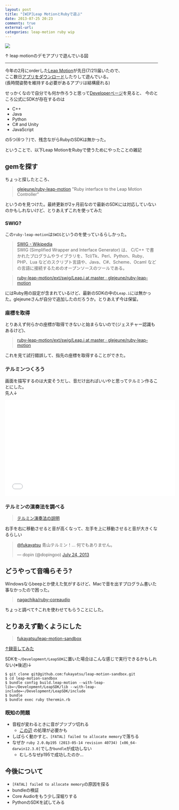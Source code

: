 ```yaml
---
layout: post
title: "[WIP]Leap MotionとRubyで遊ぶ"
date: 2013-07-25 20:23
comments: true
external-url:
categories: leap-motion ruby wip
---
```


![](https://lh6.googleusercontent.com/-r7Cit35PdGs/Ue1PUJS9T3I/AAAAAAAAOrU/15GcUYE-Gc4/w739-h555-no/IMG_20130723_001953-MOTION.gif)

↑ leap motionのデモアプリで遊んでいる図

---

今年の2月にorderした[Leap Motion](https://www.leapmotion.com/)が先日(7/21)届いたので、  
ここ数日[アプリをダウンロード](https://airspace.leapmotion.com/)したりして遊んでいる。  
(長時間姿勢を維持する必要があるアプリは結構疲れる)


せっかくなので自分でも何か作ろうと思って[Developerページ](https://developer.leapmotion.com/docs)を見ると、
今のところ公式にSDKが存在するのは

- C++
- Java
- Python
- C# and Unity
- JavaScript

の5つ(6つ？)で、残念ながらRubyのSDKは無かった。

ということで、以下Leap MotionをRubyで使うためにやったことの雑記

## gemを探す

ちょっと探したところ、
> [glejeune/ruby-leap-motion](https://github.com/glejeune/ruby-leap-motion) "Ruby interface to the Leap Motion Controller"

というのを見つけた。最終更新が2ヶ月前なので最新のSDKには対応していないのかもしれないけど、とりあえずこれを使ってみた

### SWIG?

この`ruby-leap-motion`は`SWIG`というのを使っているらしかった。

> [SWIG - Wikipedia](http://ja.wikipedia.org/wiki/SWIG)  
  SWIG (Simplified Wrapper and Interface Generator) は、 C/C++ で書かれたプログラムやライブラリを、Tcl/Tk、Perl、Python、Ruby、PHP、Lua などのスクリプト言語や、Java、C#、Scheme、Ocaml などの言語に接続するためのオープンソースのツールである。


> [ruby-leap-motion/ext/swig/Leap.i at master · glejeune/ruby-leap-motion](https://github.com/glejeune/ruby-leap-motion/blob/master/ext/swig/Leap.i)

にはRuby用の設定が含まれているけど、最新のSDKの中の`Leap.i`には無かった。glejeuneさんが自分で追加したのだろうか。とりあえず今は保留。

### 座標を取得

とりあえず何らかの座標が取得できないと始まらないので(ジェスチャー認識もあるけど)、

> [ruby-leap-motion/ext/swig/Leap.i at master · glejeune/ruby-leap-motion](https://github.com/glejeune/ruby-leap-motion/blob/master/ext/swig/Leap.i)

これを見て試行錯誤して、指先の座標を取得することができた。

### テルミンつくろう

画面を描写するのは大変そうだし、音だけ出ればいいやと思ってテルミン作ることにした。  
先人↓


<iframe width="560" height="315" src="//www.youtube.com/embed/SE6XV3nLDUk" frameborder="0" allowfullscreen></iframe>

### テルミンの演奏法を調べる

> [テルミン演奏法の説明](http://www.prhymx.com/theremin/text2.html)

右手を右に移動させると音が高くなって、左手を上に移動させると音が大きくなるらしい


<blockquote class="twitter-tweet"><p><a href="https://twitter.com/fukayatsu">@fukayatsu</a> 青山テルミン！... 何でもありません。</p>&mdash; dopin (@dopingoo) <a href="https://twitter.com/dopingoo/statuses/360042327479287808">July 24, 2013</a></blockquote>
<script async src="//platform.twitter.com/widgets.js" charset="utf-8"></script>


## どうやって音鳴らそう?
Windowsならbeepとか使えた気がするけど、Macで音を出すプログラム書いた事なかったので困った。

> [nagachika/ruby-coreaudio](https://github.com/nagachika/ruby-coreaudio)

ちょっと調べて↑これを使わせてもらうことにした。


## とりあえず動くようにした

> [fukayatsu/leap-motion-sandbox](https://github.com/fukayatsu/leap-motion-sandbox)


[↑録音してみた](https://dl.dropboxusercontent.com/u/85825/blog/sound/2013-07-25/leap-t.mp3)

SDKを`~/Development/LeapSDK`に置いた場合はこんな感じで実行できるかもしれない(※後述)↓

```
$ git clone git@github.com:fukayatsu/leap-motion-sandbox.git
$ cd leap-motion-sandbox
$ bundle config build.leap-motion --with-leap-lib=~/Development/LeapSDK/lib --with-leap-include=~/Development/LeapSDK/include
$ bundle
$ bundle exec ruby theremin.rb
```

### 既知の問題

- 音程が変わるときに音がブツブツ切れる
    - [この辺](http://nagano.monalisa-au.org/archives/204) の処理が必要かも
- しばらく動かすと、`[FATAL] failed to allocate memory`で落ちる
- なぜか `ruby 2.0.0p195 (2013-05-14 revision 40734) [x86_64-darwin12.3.0]`でしか`bundle`が成功しない
    - むしろなぜp195で成功したのか...



## 今後について

- `[FATAL] failed to allocate memory`の原因を探る
- bundleの検証
- Core Audioをもう少し深堀りする
- PythonのSDKを試してみる
